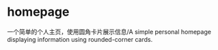 # homepage
一个简单的个人主页，使用圆角卡片展示信息/A simple personal homepage displaying information using rounded-corner cards.
